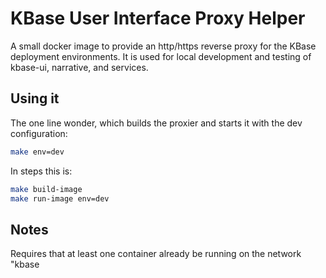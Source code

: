# KBase User Interface Proxy Helper

A small docker image to provide an http/https reverse proxy for the KBase deployment environments. It is used for local development and testing of kbase-ui, narrative, and services.

## Using it

The one line wonder, which builds the proxier and starts it with the dev configuration:

```bash
make env=dev
```

In steps this is:

```bash
make build-image 
make run-image env=dev
```

## Notes

Requires that at least one container already be running on the network "kbase